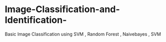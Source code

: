 # Image-Classification-and-Identification-
Basic Image Classification using SVM , Random Forest , Naivebayes , SVM 
